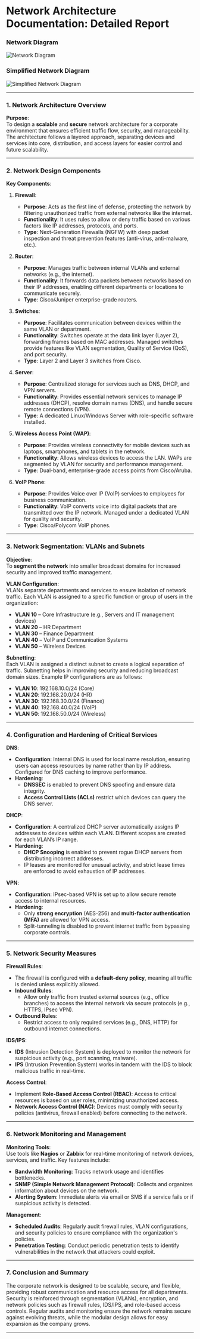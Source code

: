
# Network Architecture Documentation: Detailed Report

### Network Diagram
![Network Diagram](./coporate_network.webp)
### Simplified Network Diagram
![Simplified Network Diagram](./Network_diagram.png)

---

### 1. Network Architecture Overview

**Purpose**:  
To design a **scalable** and **secure** network architecture for a corporate environment that ensures efficient traffic flow, security, and manageability. The architecture follows a layered approach, separating devices and services into core, distribution, and access layers for easier control and future scalability.

---

### 2. Network Design Components

**Key Components**:  
1. **Firewall**:  
   - **Purpose**: Acts as the first line of defense, protecting the network by filtering unauthorized traffic from external networks like the internet.  
   - **Functionality**: It uses rules to allow or deny traffic based on various factors like IP addresses, protocols, and ports.
   - **Type**: Next-Generation Firewalls (NGFW) with deep packet inspection and threat prevention features (anti-virus, anti-malware, etc.).

2. **Router**:  
   - **Purpose**: Manages traffic between internal VLANs and external networks (e.g., the internet).
   - **Functionality**: It forwards data packets between networks based on their IP addresses, enabling different departments or locations to communicate securely.
   - **Type**: Cisco/Juniper enterprise-grade routers.

3. **Switches**:  
   - **Purpose**: Facilitates communication between devices within the same VLAN or department.
   - **Functionality**: Switches operate at the data link layer (Layer 2), forwarding frames based on MAC addresses. Managed switches provide features like VLAN segmentation, Quality of Service (QoS), and port security.
   - **Type**: Layer 2 and Layer 3 switches from Cisco.

4. **Server**:  
   - **Purpose**: Centralized storage for services such as DNS, DHCP, and VPN servers.
   - **Functionality**: Provides essential network services to manage IP addresses (DHCP), resolve domain names (DNS), and handle secure remote connections (VPN).
   - **Type**: A dedicated Linux/Windows Server with role-specific software installed.

5. **Wireless Access Point (WAP)**:  
   - **Purpose**: Provides wireless connectivity for mobile devices such as laptops, smartphones, and tablets in the network.
   - **Functionality**: Allows wireless devices to access the LAN. WAPs are segmented by VLAN for security and performance management.
   - **Type**: Dual-band, enterprise-grade access points from Cisco/Aruba.

6. **VoIP Phone**:  
   - **Purpose**: Provides Voice over IP (VoIP) services to employees for business communication.
   - **Functionality**: VoIP converts voice into digital packets that are transmitted over the IP network. Managed under a dedicated VLAN for quality and security.
   - **Type**: Cisco/Polycom VoIP phones.

---

### 3. Network Segmentation: VLANs and Subnets

**Objective**:  
To **segment the network** into smaller broadcast domains for increased security and improved traffic management.

**VLAN Configuration**:  
VLANs separate departments and services to ensure isolation of network traffic. Each VLAN is assigned to a specific function or group of users in the organization:

- **VLAN 10** – Core Infrastructure (e.g., Servers and IT management devices)
- **VLAN 20** – HR Department
- **VLAN 30** – Finance Department
- **VLAN 40** – VoIP and Communication Systems
- **VLAN 50** – Wireless Devices

**Subnetting**:  
Each VLAN is assigned a distinct subnet to create a logical separation of traffic. Subnetting helps in improving security and reducing broadcast domain sizes. Example IP configurations are as follows:

- **VLAN 10**: 192.168.10.0/24 (Core)
- **VLAN 20**: 192.168.20.0/24 (HR)
- **VLAN 30**: 192.168.30.0/24 (Finance)
- **VLAN 40**: 192.168.40.0/24 (VoIP)
- **VLAN 50**: 192.168.50.0/24 (Wireless)

---

### 4. Configuration and Hardening of Critical Services

**DNS**:
- **Configuration**: Internal DNS is used for local name resolution, ensuring users can access resources by name rather than by IP address. Configured for DNS caching to improve performance.
- **Hardening**: 
  - **DNSSEC** is enabled to prevent DNS spoofing and ensure data integrity.
  - **Access Control Lists (ACLs)** restrict which devices can query the DNS server.

**DHCP**:
- **Configuration**: A centralized DHCP server automatically assigns IP addresses to devices within each VLAN. Different scopes are created for each VLAN’s IP range.
- **Hardening**:
  - **DHCP Snooping** is enabled to prevent rogue DHCP servers from distributing incorrect addresses.
  - IP leases are monitored for unusual activity, and strict lease times are enforced to avoid exhaustion of IP addresses.

**VPN**:
- **Configuration**: IPsec-based VPN is set up to allow secure remote access to internal resources.
- **Hardening**:
  - Only **strong encryption** (AES-256) and **multi-factor authentication (MFA)** are allowed for VPN access.
  - Split-tunneling is disabled to prevent internet traffic from bypassing corporate controls.

---

### 5. Network Security Measures

**Firewall Rules**:
- The firewall is configured with a **default-deny policy**, meaning all traffic is denied unless explicitly allowed.
- **Inbound Rules**:
  - Allow only traffic from trusted external sources (e.g., office branches) to access the internal network via secure protocols (e.g., HTTPS, IPsec VPN).
- **Outbound Rules**:
  - Restrict access to only required services (e.g., DNS, HTTP) for outbound internet connections.

**IDS/IPS**:
- **IDS** (Intrusion Detection System) is deployed to monitor the network for suspicious activity (e.g., port scanning, malware).
- **IPS** (Intrusion Prevention System) works in tandem with the IDS to block malicious traffic in real-time.

**Access Control**:
- Implement **Role-Based Access Control (RBAC)**: Access to critical resources is based on user roles, minimizing unauthorized access.
- **Network Access Control (NAC)**: Devices must comply with security policies (antivirus, firewall enabled) before connecting to the network.

---

### 6. Network Monitoring and Management

**Monitoring Tools**:  
Use tools like **Nagios** or **Zabbix** for real-time monitoring of network devices, services, and traffic. Key features include:

- **Bandwidth Monitoring**: Tracks network usage and identifies bottlenecks.
- **SNMP (Simple Network Management Protocol)**: Collects and organizes information about devices on the network.
- **Alerting System**: Immediate alerts via email or SMS if a service fails or if suspicious activity is detected.

**Management**:  
- **Scheduled Audits**: Regularly audit firewall rules, VLAN configurations, and security policies to ensure compliance with the organization's policies.
- **Penetration Testing**: Conduct periodic penetration tests to identify vulnerabilities in the network that attackers could exploit.

---

### 7. Conclusion and Summary

The corporate network is designed to be scalable, secure, and flexible, providing robust communication and resource access for all departments. Security is reinforced through segmentation (VLANs), encryption, and network policies such as firewall rules, IDS/IPS, and role-based access controls. Regular audits and monitoring ensure the network remains secure against evolving threats, while the modular design allows for easy expansion as the company grows.

---

